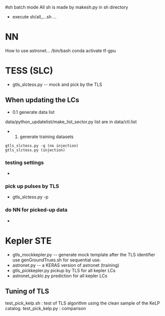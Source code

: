 #sh batch mode
All sh is made by makesh.py in sh directory
- execute sh/all_...sh ...



# NN
How to use astronet...
/bin/bash
conda activate tf-gpu


# TESS (SLC)

- gtls_slctess.py -- mock and pick by the TLS

## When updating the LCs

- 0.1 generate data list 

data/python_updatelist/make_list_sector.py
list are in data/ctl.list

- 1. generate training datasets

```
gtls_slctess.py -q (no injection)
gtls_slctess.py (injection)
```

### testing settings

- 

### pick up pulses by TLS

- gtls_slctess.py -p 

### do NN for picked-up data

-

# Kepler STE

- gtls_mockkepler.py -- generate mock template after the TLS identifier
 use genGroundTrues.sh for sequential use.
- astronet.py -- a KERAS version of astronet (training)
- gtls_pickkepler.py pickup by TLS for all kepler LCs
- astronet_picklc.py prediction for all kepler LCs


## Tuning of TLS

test_pick_kelp.sh : test of TLS algorithm using the clean sample of the KeLP catalog.
test_pick_kelp.py : comparison

